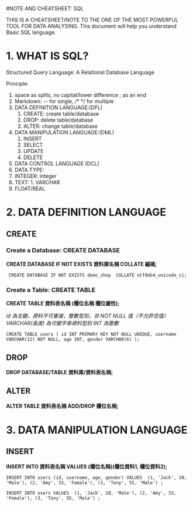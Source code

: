 #NOTE AND CHEATSHEET: SQL

THIS IS A CHEATSHEET/NOTE TO THE ONE OF THE MOST POWERFUL TOOL FOR DATA ANALYSING. This document will help you understand Basic SQL language.

# 1. WHAT IS SQL?

Structured Query Language: A Relational Database Language

Principle:
1. space as splits, no capital/lower difference ; as an end
2. Markdown: -- for single, /* */ for multiple 
3. DATA DEFINITION LANGUAGE:(DFL)
    1. CREATE: create table/database
    2. DROP: delete table/database
    3. ALTER: change table/database
5. DATA MANIPULATION LANGUAGE:(DML)
    1. INSERT
    2. SELECT
    3. UPDATE
    4. DELETE
7. DATA CONTROL LANGUAGE (DCL)
8. DATA TYPE:
  1. INTEGER: integer
  2. TEXT:
    1. VARCHAR
  4. FLOAT/REAL

# 2. DATA DEFINITION LANGUAGE
## CREATE
### Create a Database: CREATE DATABASE

**CREATE DATABASE IF NOT EXISTS 資料庫名稱 
COLLATE 編碼;**

` CREATE DATABASE IF NOT EXISTS demo_shop 
  COLLATE utf8mb4_unicode_ci;`


### Create a Table: CREATE TABLE

**CREATE TABLE 資料表名稱 (欄位名稱 欄位屬性);**

*id 為主鍵，資料不可重複，整數型別，非 NOT NULL 值（不允許空值）
VARCHAR(長度) 為可變字串資料型別
INT 為整數*

`CREATE TABLE users (
    id INT PRIMARY KEY NOT NULL UNIQUE,
    username VARCHAR(12) NOT NULL,
    age INT,
    gender VARCHAR(6)
);`

## DROP
**DROP DATABASE/TABLE 資料庫/資料表名稱;**

## ALTER
**ALTER TABLE 資料表名稱 ADD/DROP 欄位名稱;**

# 3. DATA MANIPULATION LANGUAGE

## INSERT

**INSERT INTO 資料表名稱 VALUES (欄位名稱)(欄位資料1, 欄位資料2);**

`INSERT INTO users (id, username, age, gender) VALUES 
    (1, 'Jack', 20, 'Male'),
    (2, 'Amy', 33, 'Female'),
    (3, 'Tony', 55, 'Male')
;`

`INSERT INTO users VALUES 
    (1, 'Jack', 20, 'Male'),
    (2, 'Amy', 33, 'Female'),
    (3, 'Tony', 55, 'Male')
;`
